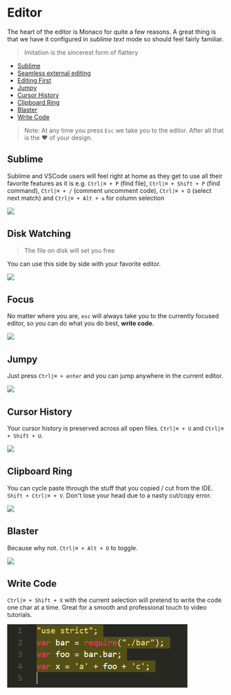# Editor

The heart of the editor is Monaco for quite a few reasons. A great thing is that we have it configured in *sublime text* mode so should feel fairly familiar.

> Imitation is the sincerest form of flattery

* [Sublime](#sublime)
* [Seamless external editing](#disk-watching)
* [Editing First](#focus)
* [Jumpy](#jumpy)
* [Cursor History](#cursor-history)
* [Clipboard Ring](#clipboard-ring)
* [Blaster](#blaster)
* [Write Code](#write-code)

> Note: At any time you press `Esc` we take you to the editor. After all that is the ❤️ of your design.

## Sublime

Sublime and VSCode users will feel right at home as they get to use all their favorite features as it is e.g. `Ctrl|⌘ + P` (find file), `Ctrl|⌘ + Shift + P` (find command), `Ctrl|⌘ + /` (comment uncomment code), `Ctrl|⌘ + D` (select next match) and `Ctrl|⌘ + Alt + ⇅` for column selection

![](https://raw.githubusercontent.com/alm-tools/alm-tools.github.io/master/screens/rectangular.gif)

## Disk Watching
> The file on disk will set you free

You can use this side by side with your favorite editor.

![](https://raw.githubusercontent.com/alm-tools/alm-tools.github.io/master/screens/seemlessExternalEditing.gif)

## Focus
No matter where you are, `esc` will always take you to the currently focused editor, so you can do what you do best, **write code**.

![](https://raw.githubusercontent.com/alm-tools/alm-tools.github.io/master/screens/esc.gif)

## Jumpy
Just press `Ctrl|⌘ + enter` and you can jump anywhere in the current editor.

![](https://raw.githubusercontent.com/alm-tools/alm-tools.github.io/master/screens/jumpy.gif)

## Cursor History
Your cursor history is preserved across all open files. `Ctrl|⌘ + U` and `Ctrl|⌘ + Shift + U`.

![](https://raw.githubusercontent.com/alm-tools/alm-tools.github.io/master/screens/cursorHistory.gif)

## Clipboard Ring
You can cycle paste through the stuff that you copied / cut from the IDE. `Shift + Ctrl|⌘ + V`. Don't lose your head due to a nasty cut/copy error.

![](https://raw.githubusercontent.com/alm-tools/alm-tools.github.io/master/screens/clipboardRing.gif)

## Blaster
Because why not. `Ctrl|⌘ + Alt + O` to toggle.

![](https://raw.githubusercontent.com/alm-tools/alm-tools.github.io/master/screens/blaster.gif)

## Write Code
`Ctrl|⌘ + Shift + X` with the current selection will pretend to write the code one char at a time. Great for a smooth and professional touch to video tutorials.

![](https://raw.githubusercontent.com/alm-tools/alm-tools.github.io/master/screens/writeCode.gif)
